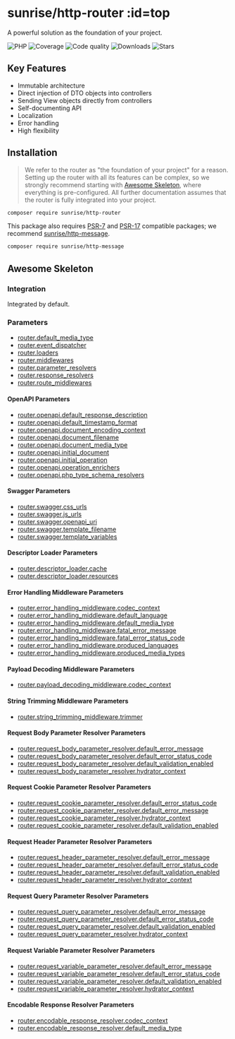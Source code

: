 # sunrise/http-router :id=top

A powerful solution as the foundation of your project.

![PHP](https://img.shields.io/packagist/dependency-v/sunrise/http-router/php?style=social&logo=php&label=PHP)
![Coverage](https://img.shields.io/scrutinizer/coverage/g/sunrise-php/http-router?style=social)
![Code quality](https://img.shields.io/scrutinizer/quality/g/sunrise-php/http-router?style=social)
![Downloads](https://img.shields.io/packagist/dt/sunrise/http-router?style=social)
![Stars](https://img.shields.io/github/stars/sunrise-php/http-router?style=social)

## Key Features

- Immutable architecture
- Direct injection of DTO objects into controllers
- Sending View objects directly from controllers
- Self-documenting API
- Localization
- Error handling
- High flexibility

## Installation

> We refer to the router as "the foundation of your project" for a reason.
> Setting up the router with all its features can be complex, so we strongly recommend starting with [Awesome Skeleton](/docs/packages/sunrise/awesome-skeleton/), where everything is pre-configured.
> All further documentation assumes that the router is fully integrated into your project.

```bash
composer require sunrise/http-router
```

This package also requires [PSR-7](https://www.php-fig.org/psr/psr-7/) and [PSR-17](https://www.php-fig.org/psr/psr-17/) compatible packages;
we recommend [sunrise/http-message](/docs/packages/sunrise/http-message/).

```bash
composer require sunrise/http-message
```

## Awesome Skeleton

### Integration

Integrated by default.

### Parameters

- [router.default_media_type](/docs/reference/app-parameters.md#router_default_media_type)
- [router.event_dispatcher](/docs/reference/app-parameters.md#router_event_dispatcher)
- [router.loaders](/docs/reference/app-parameters.md#router_loaders)
- [router.middlewares](/docs/reference/app-parameters.md#router_middlewares)
- [router.parameter_resolvers](/docs/reference/app-parameters.md#router_parameter_resolvers)
- [router.response_resolvers](/docs/reference/app-parameters.md#router_response_resolvers)
- [router.route_middlewares](/docs/reference/app-parameters.md#router_route_middlewares)

#### OpenAPI Parameters

- [router.openapi.default_response_description](/docs/reference/app-parameters.md#router_openapi_default_response_description)
- [router.openapi.default_timestamp_format](/docs/reference/app-parameters.md#router_openapi_default_timestamp_format)
- [router.openapi.document_encoding_context](/docs/reference/app-parameters.md#router_openapi_document_encoding_context)
- [router.openapi.document_filename](/docs/reference/app-parameters.md#router_openapi_document_filename)
- [router.openapi.document_media_type](/docs/reference/app-parameters.md#router_openapi_document_media_type)
- [router.openapi.initial_document](/docs/reference/app-parameters.md#router_openapi_initial_document)
- [router.openapi.initial_operation](/docs/reference/app-parameters.md#router_openapi_initial_operation)
- [router.openapi.operation_enrichers](/docs/reference/app-parameters.md#router_openapi_operation_enrichers)
- [router.openapi.php_type_schema_resolvers](/docs/reference/app-parameters.md#router_openapi_php_type_schema_resolvers)

#### Swagger Parameters

- [router.swagger.css_urls](/docs/reference/app-parameters.md#router_swagger_css_urls)
- [router.swagger.js_urls](/docs/reference/app-parameters.md#router_swagger_js_urls)
- [router.swagger.openapi_uri](/docs/reference/app-parameters.md#router_swagger_openapi_uri)
- [router.swagger.template_filename](/docs/reference/app-parameters.md#router_swagger_template_filename)
- [router.swagger.template_variables](/docs/reference/app-parameters.md#router_swagger_template_variables)

#### Descriptor Loader Parameters

- [router.descriptor_loader.cache](/docs/reference/app-parameters.md#router_descriptor_loader_cache)
- [router.descriptor_loader.resources](/docs/reference/app-parameters.md#router_descriptor_loader_resources)

#### Error Handling Middleware Parameters

- [router.error_handling_middleware.codec_context](/docs/reference/app-parameters.md#router_error_handling_middleware_codec_context)
- [router.error_handling_middleware.default_language](/docs/reference/app-parameters.md#router_error_handling_middleware_default_language)
- [router.error_handling_middleware.default_media_type](/docs/reference/app-parameters.md#router_error_handling_middleware_default_media_type)
- [router.error_handling_middleware.fatal_error_message](/docs/reference/app-parameters.md#router_error_handling_middleware_fatal_error_message)
- [router.error_handling_middleware.fatal_error_status_code](/docs/reference/app-parameters.md#router_error_handling_middleware_fatal_error_status_code)
- [router.error_handling_middleware.produced_languages](/docs/reference/app-parameters.md#router_error_handling_middleware_produced_languages)
- [router.error_handling_middleware.produced_media_types](/docs/reference/app-parameters.md#router_error_handling_middleware_produced_media_types)

#### Payload Decoding Middleware Parameters

- [router.payload_decoding_middleware.codec_context](/docs/reference/app-parameters.md#router_payload_decoding_middleware_codec_context)

#### String Trimming Middleware Parameters

- [router.string_trimming_middleware.trimmer](/docs/reference/app-parameters.md#router_string_trimming_middleware_trimmer)

#### Request Body Parameter Resolver Parameters

- [router.request_body_parameter_resolver.default_error_message](/docs/reference/app-parameters.md#router_request_body_parameter_resolver_default_error_message)
- [router.request_body_parameter_resolver.default_error_status_code](/docs/reference/app-parameters.md#router_request_body_parameter_resolver_default_error_status_code)
- [router.request_body_parameter_resolver.default_validation_enabled](/docs/reference/app-parameters.md#router_request_body_parameter_resolver_default_validation_enabled)
- [router.request_body_parameter_resolver.hydrator_context](/docs/reference/app-parameters.md#router_request_body_parameter_resolver_hydrator_context)

#### Request Cookie Parameter Resolver Parameters

- [router.request_cookie_parameter_resolver.default_error_status_code](/docs/reference/app-parameters.md#router_request_cookie_parameter_resolver_default_error_status_code)
- [router.request_cookie_parameter_resolver.default_error_message](/docs/reference/app-parameters.md#router_request_cookie_parameter_resolver_default_error_message)
- [router.request_cookie_parameter_resolver.hydrator_context](/docs/reference/app-parameters.md#router_request_cookie_parameter_resolver_hydrator_context)
- [router.request_cookie_parameter_resolver.default_validation_enabled](/docs/reference/app-parameters.md#router_request_cookie_parameter_resolver_default_validation_enabled)

#### Request Header Parameter Resolver Parameters

- [router.request_header_parameter_resolver.default_error_message](/docs/reference/app-parameters.md#router_request_header_parameter_resolver_default_error_message)
- [router.request_header_parameter_resolver.default_error_status_code](/docs/reference/app-parameters.md#router_request_header_parameter_resolver_default_error_status_code)
- [router.request_header_parameter_resolver.default_validation_enabled](/docs/reference/app-parameters.md#router_request_header_parameter_resolver_default_validation_enabled)
- [router.request_header_parameter_resolver.hydrator_context](/docs/reference/app-parameters.md#router_request_header_parameter_resolver_hydrator_context)

#### Request Query Parameter Resolver Parameters

- [router.request_query_parameter_resolver.default_error_message](/docs/reference/app-parameters.md#router_request_query_parameter_resolver_default_error_message)
- [router.request_query_parameter_resolver.default_error_status_code](/docs/reference/app-parameters.md#router_request_query_parameter_resolver_default_error_status_code)
- [router.request_query_parameter_resolver.default_validation_enabled](/docs/reference/app-parameters.md#router_request_query_parameter_resolver_default_validation_enabled)
- [router.request_query_parameter_resolver.hydrator_context](/docs/reference/app-parameters.md#router_request_query_parameter_resolver_hydrator_context)

#### Request Variable Parameter Resolver Parameters

- [router.request_variable_parameter_resolver.default_error_message](/docs/reference/app-parameters.md#router_request_variable_parameter_resolver_default_error_message)
- [router.request_variable_parameter_resolver.default_error_status_code](/docs/reference/app-parameters.md#router_request_variable_parameter_resolver_default_error_status_code)
- [router.request_variable_parameter_resolver.default_validation_enabled](/docs/reference/app-parameters.md#router_request_variable_parameter_resolver_default_validation_enabled)
- [router.request_variable_parameter_resolver.hydrator_context](/docs/reference/app-parameters.md#router_request_variable_parameter_resolver_hydrator_context)

#### Encodable Response Resolver Parameters

- [router.encodable_response_resolver.codec_context](/docs/reference/app-parameters.md#router_encodable_response_resolver_codec_context)
- [router.encodable_response_resolver.default_media_type](/docs/reference/app-parameters.md#router_encodable_response_resolver_default_media_type)

